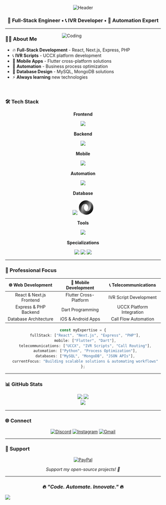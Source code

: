 <div align="center">

![Header](https://capsule-render.vercel.app/api?type=waving&color=gradient&customColorList=6,11,20&height=300&section=header&text=Shadow-x78&fontSize=80&fontColor=fff&animation=twinkling&fontAlignY=40&desc=Full-Stack%20Developer%20%7C%20IVR%20Specialist&descAlignY=60&descSize=20)

</div>

<div align="center">
  
### 🎯 Full-Stack Engineer • 📞 IVR Developer • 🤖 Automation Expert

</div>

---

<img align="right" alt="Coding" width="320" src="https://raw.githubusercontent.com/abhisheknaiidu/abhisheknaiidu/master/code.gif">

### 👨‍💻 About Me

- 🔥 **Full-Stack Development** - React, Next.js, Express, PHP
- 📞 **IVR Scripts** - UCCX platform development
- 📱 **Mobile Apps** - Flutter cross-platform solutions
- 🤖 **Automation** - Business process optimization
- 💾 **Database Design** - MySQL, MongoDB solutions
- ⚡ **Always learning** new technologies

<br>

### 🛠️ Tech Stack

<div align="center">

**Frontend**
<p>
<img src="https://skillicons.dev/icons?i=html,css,js,ts,react,nextjs&theme=dark" />
</p>

**Backend**
<p>
<img src="https://skillicons.dev/icons?i=nodejs,php,express,java&theme=dark" />
</p>

**Mobile**
<p>
<img src="https://skillicons.dev/icons?i=flutter,dart&theme=dark" />
</p>

**Automation**
<p>
<img src="https://skillicons.dev/icons?i=python&theme=dark" />
</p>

**Database**
<p>
<img src="https://skillicons.dev/icons?i=mysql,mongodb&theme=dark" />
<img src="https://raw.githubusercontent.com/devicons/devicon/master/icons/json/json-original.svg" alt="json" width="48" height="48"/>
</p>

**Tools**
<p>
<img src="https://skillicons.dev/icons?i=git,vscode&theme=dark" />
</p>

**Specializations**
<p>
<img src="https://img.shields.io/badge/Cisco%20UCCX-1BA0D7?style=for-the-badge&logo=cisco&logoColor=white" />
<img src="https://img.shields.io/badge/IVR%20Scripts-FF6B6B?style=for-the-badge&logo=phonepe&logoColor=white" />
<img src="https://img.shields.io/badge/Automation-45B7D1?style=for-the-badge&logo=robotframework&logoColor=white" />
</p>

</div>

---

### 💼 Professional Focus

<div align="center">

| 🌐 **Web Development** | 📱 **Mobile Development** | 📞 **Telecommunications** |
|:---:|:---:|:---:|
| React & Next.js Frontend | Flutter Cross-Platform | IVR Script Development |
| Express & PHP Backend | Dart Programming | UCCX Platform Integration |
| Database Architecture | iOS & Android Apps | Call Flow Automation |

</div>

<div align="center">

```typescript
const myExpertise = {
  fullStack: ["React", "Next.js", "Express", "PHP"],
  mobile: ["Flutter", "Dart"],
  telecommunications: ["UCCX", "IVR Scripts", "Call Routing"],
  automation: ["Python", "Process Optimization"],
  databases: ["MySQL", "MongoDB", "JSON APIs"],
  currentFocus: "Building scalable solutions & automating workflows"
};
```

</div>

---

### 📊 GitHub Stats

<div align="center">
  
<img height="180em" src="https://github-readme-stats.vercel.app/api?username=Shadow-x78&show_icons=true&theme=tokyonight&include_all_commits=true&count_private=true&hide_border=true&bg_color=0D1117&title_color=58A6FF&icon_color=1F6FEB&text_color=C9D1D9"/>

<img height="180em" src="https://github-readme-stats.vercel.app/api/top-langs/?username=Shadow-x78&layout=compact&langs_count=8&theme=tokyonight&hide_border=true&bg_color=0D1117&title_color=58A6FF&text_color=C9D1D9"/>

</div>

<div align="center">
  <img src="https://github-readme-activity-graph.vercel.app/graph?username=Shadow-x78&theme=tokyo-night&hide_border=true&bg_color=0D1117&color=C9D1D9&line=58A6FF&point=FF7B72" />
</div>

---

### 🌐 Connect

<div align="center">
  
[![Discord](https://img.shields.io/badge/Discord-%237289DA.svg?style=for-the-badge&logo=discord&logoColor=white)](https://discord.gg/shadow_x7) 
[![Instagram](https://img.shields.io/badge/Instagram-%23E4405F.svg?style=for-the-badge&logo=Instagram&logoColor=white)](https://instagram.com/shadow.xx78) 
[![Gmail](https://img.shields.io/badge/Gmail-D14836?style=for-the-badge&logo=gmail&logoColor=white)](mailto:shadowxx78@gmail.com)

</div>

---

### 💖 Support

<div align="center">
  
[![PayPal](https://img.shields.io/badge/PayPal-00457C?style=for-the-badge&logo=paypal&logoColor=white)](https://paypal.me/shadowxx78) 

*Support my open-source projects! 🙏*

</div>

---

<div align="center">

### 🔥 *"Code. Automate. Innovate."* 🔥

</div>

<img src="https://capsule-render.vercel.app/api?type=waving&color=gradient&customColorList=6,11,20&height=120&section=footer"/>

